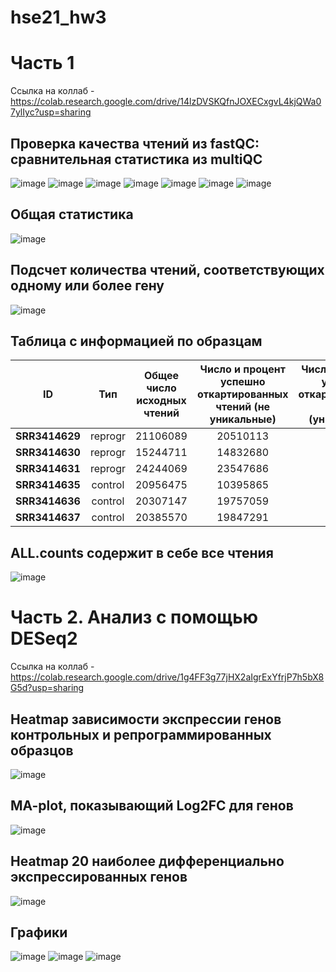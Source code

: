 # hse21_hw3  

# Часть 1  
Ссылка на коллаб - https://colab.research.google.com/drive/14lzDVSKQfnJOXECxgvL4kjQWa07ylIyc?usp=sharing

## Проверка качества чтений из fastQC: сравнительная статистика из multiQC
![image](https://github.com/Vladm0z/hse21_hw3/blob/main/images/fastqc_general_statistics.jpg)
![image](https://github.com/Vladm0z/hse21_hw3/blob/main/images/fastqc_sequence_counts_plot.png)
![image](https://github.com/Vladm0z/hse21_hw3/blob/main/images/fastqc_per_base_sequence_quality_plot.png)
![image](https://github.com/Vladm0z/hse21_hw3/blob/main/images/fastqc_per_sequence_quality_scores_plot%20(1).png)
![image](https://github.com/Vladm0z/hse21_hw3/blob/main/images/fastqc_per_sequence_gc_content_plot.png)
![image](https://github.com/Vladm0z/hse21_hw3/blob/main/images/fastqc_per_base_n_content_plot.png)
![image](https://github.com/Vladm0z/hse21_hw3/blob/main/images/fastqc_sequence_duplication_levels_plot.png)
## Общая статистика
![image](https://github.com/Vladm0z/hse21_hw3/blob/main/images/fastqc-status-check-heatmap.png) 
## Подсчет количества чтений, соответствующих одному или более гену 
![image](https://github.com/Vladm0z/hse21_hw3/blob/main/images/img1.png)
## Таблица с информацией по образцам  
| ID | Тип | Общее число исходных чтений | Число и процент успешно откартированных чтений (не уникальные) | Число и процент успешно откартированных чтений (уникальные) | Общее число чтений, попавших на гены |
|----------|:-------:|:----------------:|:----------------:|:----------------:|:----------------:|
| **SRR3414629** | reprogr | 21106089 | 20510113 | 97,2% | 18375888 | 87.1% | 16049609 |
| **SRR3414630** | reprogr | 15244711 | 14832680 | 97,3% | 13186139 | 86.5% | 11465324 |
| **SRR3414631** | reprogr | 24244069 | 23547686 | 97,1% | 20928945 | 86.3% | 18408851 |
| **SRR3414635** | control | 20956475 | 10395865 | 97,3% | 18428317 | 88.0% | 16275997 |
| **SRR3414636** | control | 20307147 | 19757059 | 97,3% | 17825380 | 87.8% | 15757580 |
| **SRR3414637** | control | 20385570 | 19847291 | 97,4% | 17844858 | 87.5% | 15736978 |
## ALL.counts содержит в себе все чтения  
![image](https://github.com/Vladm0z/hse21_hw3/blob/main/images/img2.png)

# Часть 2. Анализ с помощью DESeq2  
Ссылка на коллаб - https://colab.research.google.com/drive/1g4FF3g77jHX2aIgrExYfrjP7h5bX8G5d?usp=sharing
## Heatmap зависимости экспрессии генов контрольных и репрограммированных образцов
![image](https://github.com/Vladm0z/hse21_hw3/blob/main/images/heatmap_1.png)
## MA-plot, показывающий Log2FC для генов  
![image](https://github.com/Vladm0z/hse21_hw3/blob/main/images/plotMA.png)
## Heatmap 20 наиболее дифференциально экспрессированных генов
![image](https://github.com/Vladm0z/hse21_hw3/blob/main/images/heatmap_2.png)
## Графики
![image](https://github.com/Vladm0z/hse21_hw3/blob/main/images/plot_1.png)
![image](https://github.com/Vladm0z/hse21_hw3/blob/main/images/plot_2.png)
![image](https://github.com/Vladm0z/hse21_hw3/blob/main/images/plot_3.png)
